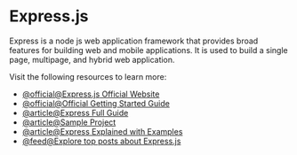 # Express.js

Express is a node js web application framework that provides broad features for building web and mobile applications. It is used to build a single page, multipage, and hybrid web application.

Visit the following resources to learn more:

- [@official@Express.js Official Website](https://expressjs.com/)
- [@official@Official Getting Started Guide](https://expressjs.com/en/starter/installing.html)
- [@article@Express Full Guide](https://www.tutorialspoint.com/nodejs/nodejs_express_framework.htm)
- [@article@Sample Project](https://auth0.com/blog/create-a-simple-and-stylish-node-express-app/)
- [@article@Express Explained with Examples](https://www.freecodecamp.org/news/express-explained-with-examples-installation-routing-middleware-and-more/)
- [@feed@Explore top posts about Express.js](https://app.daily.dev/tags/express?ref=roadmapsh)

